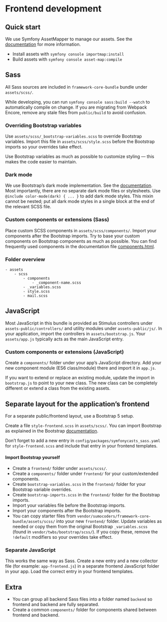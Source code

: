 # Frontend development

## Quick start
We use Symfony AssetMapper to manage our assets. See the [documentation](https://symfony.com/doc/current/frontend/asset_mapper.html) for more information.
- Install assets with `symfony console importmap:install`
- Build assets with `symfony console asset-map:compile`

## Sass
All Sass sources are included in `framework-core-bundle` bundle under `assets/scss/`.

While developing, you can run `symfony console sass:build --watch` to automatically compile on change. If you are migrating from Webpack Encore, remove any stale files from `public/build` to avoid confusion.

### Overriding Bootstrap variables
Use `assets/scss/_bootstrap-variables.scss` to override Bootstrap variables. Import this file in `assets/scss/style.scss` before the Bootstrap imports so your overrides take effect.

Use Bootstrap variables as much as possible to customize styling — this makes the code easier to maintain.

### Dark mode
We use Bootstrap’s dark mode implementation. See the
[documentation](https://getbootstrap.com/docs/5.3/customize/color-modes/).
Most importantly, there are no separate dark mode files or stylesheets. Use `@include color-mode(dark) { ... }` to add dark mode styles. This mixin cannot be nested; put all dark mode styles in a single block at the end of the relevant SCSS file.

### Custom components or extensions (Sass)
Place custom SCSS components in `assets/scss/components/`. Import your components after the Bootstrap imports. Try to base your custom components on Bootstrap components as much as possible.
You can find frequently used components in the documentation file [components.html](https://github.com/sumocoders/FrameworkCoreBundle/blob/master/docs/frontend/components.html).

### Folder overview

```text
- assets
    - scss
        - components
            - _component-name.scss
        - _variables.scss
        - style.scss
        - mail.scss
```

## JavaScript

Most JavaScript in this bundle is provided as Stimulus controllers under `assets-public/controllers/` and utility modules under `assets-public/js/`. In your application, import the controllers in `assets/bootstrap.js`. Your `assets/app.js` typically acts as the main JavaScript entry.

### Custom components or extensions (JavaScript)
Create a `components/` folder under your app’s JavaScript directory. Add your new component module (ES6 class/module) there and import it in `app.js`.

If you want to extend or replace an existing module, update the import in `bootstrap.js` to point to your new class. The new class can be completely different or extend a class from the existing assets.

## Separate layout for the application’s frontend

For a separate public/frontend layout, use a Bootstrap 5 setup.

Create a file `style-frontend.scss` in `assets/scss/`. You can import Bootstrap as explained in the Bootstrap [documentation](https://getbootstrap.com/docs/5.3/customize/sass/#importing).

Don’t forget to add a new entry in `config/packages/symfonycasts_sass.yaml` for `style-frontend.scss` and include that entry in your frontend templates.

#### Import Bootstrap yourself

- Create a `frontend/` folder under `assets/scss/`.
- Create a `components/` folder under `frontend/` for your custom/extended components.
- Create `bootstrap-variables.scss` in the `frontend/` folder for your Bootstrap variable overrides.
- Create `bootstrap-imports.scss` in the `frontend/` folder for the Bootstrap imports.
- Import your variables file before the Bootstrap imports.
- Import your components after the Bootstrap imports.
- You can copy starter files from `vendor/sumocoders/framework-core-bundle/assets/scss/` into your new `frontend/` folder. Update variables as needed or copy them from the original Bootstrap `_variables.scss` (found in `vendor/twbs/bootstrap/scss/`). If you copy these, remove the `!default` modifiers so your overrides take effect.

### Separate JavaScript

This works the same way as Sass. Create a new entry and a new collector file (for example: `app-frontend.js`) in a separate frontend JavaScript folder in your app. Load the correct entry in your frontend templates.

## Extra

- You can group all backend Sass files into a folder named `backend` so frontend and backend are fully separated.
- Create a common `components/` folder for components shared between frontend and backend.
